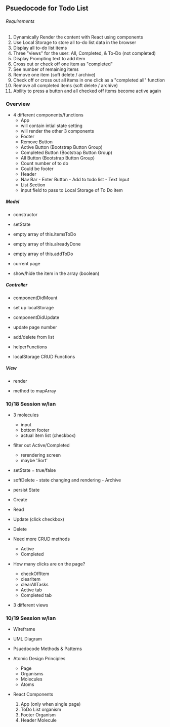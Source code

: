 ## Psuedocode for Todo List

###### Requirements

1. Dynamically Render the content with React using components
2. Use Local Storage to store all to-do list data in the browser
3. Display all to-do list items
4. Three "views" for the user: All, Completed, & To-Do (not completed)
5. Display Prompting text to add item
6. Cross out or check off one item as "completed"
7. See number of remaining items
8. Remove one item (soft delete / archive)
9. Check off or cross out all items in one click as a "completed all" function
10. Remove all completed items (soft delete / archive)
11. Ability to press a button and all checked off items become active again

### Overview

- 4 different components/functions
    - App
     - will contain intial state setting
     - will render the other 3 components
    - Footer
     - Remove Button 
     - Active Button (Bootstrap Button Group)
     - Completed Button (Bootstrap Button Group)
     - All Button (Bootstrap Button Group)
     - Count number of to do
     - Could be footer
    - Header
     - Nav Bar
      - Enter Button - Add to todo list
      - Text Input
    - List Section
     - input field to pass to Local Storage of To Do item

##### Model
 - constructor

 - setState
  - empty array of this.itemsToDo
  - empty array of this.alreadyDone
  - empty array of this.addToDo

  - current page
  
  - show/hide the item in the array (boolean)

##### Controller

 - componentDidMount
  - set up localStorage

 - componentDidUpdate
  - update page number
  - add/delete from list

 - helperFunctions

 - localStorage CRUD Functions

##### View
 - render

 - method to mapArray

### 10/18 Session w/Ian

- 3 molecules
    - input
    - bottom footer
    - actual item list (checkbox)

- filter out Active/Completed
    - rerendering screen
    - maybe 'Sort'

- setState = true/false

- softDelete - state changing and rendering - Archive
- persist State

- Create
- Read
- Update (click checkbox)
- Delete

- Need more CRUD methods
    - Active
    - Completed

- How many clicks are on the page?
    - checkOffItem
    - clearItem
    - clearAllTasks
    - Active tab
    - Completed tab

- 3 different views

### 10/19 Session w/Ian

- Wireframe
- UML Diagram
- Psuedocode Methods & Patterns

- Atomic Design Principles
    - Page
    - Organisms
    - Molecules
    - Atoms

- React Components
    1. App (only when single page)
    2. ToDo List organism
    3. Footer Organism
    4. Header Molecule
